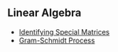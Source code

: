 ## Linear Algebra
* [Identifying Special Matrices](Linear-Algebra/IdentifyingSpecialMatrices.ipynb)
* [Gram-Schmidt Process](Linear-Algebra/GramSchmidtProcess.ipynb)
